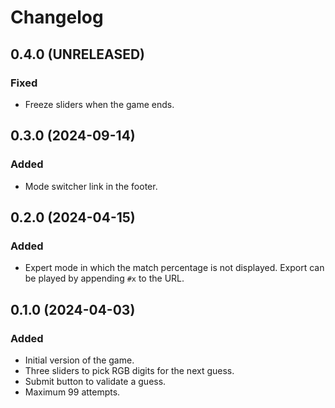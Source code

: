 Changelog
=========

0.4.0 (UNRELEASED)
------------------

### Fixed

- Freeze sliders when the game ends.


0.3.0 (2024-09-14)
------------------

### Added

- Mode switcher link in the footer.


0.2.0 (2024-04-15)
------------------

### Added

- Expert mode in which the match percentage is not displayed.  Export
  can be played by appending `#x` to the URL.


0.1.0 (2024-04-03)
------------------

### Added

- Initial version of the game.
- Three sliders to pick RGB digits for the next guess.
- Submit button to validate a guess.
- Maximum 99 attempts.
